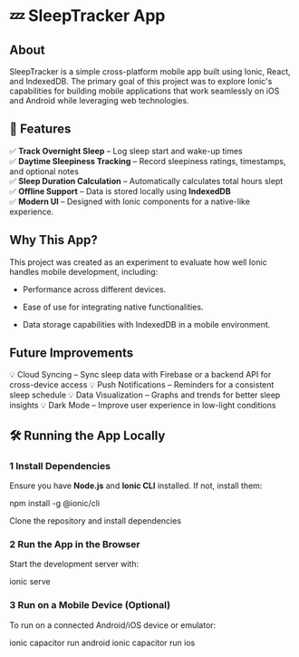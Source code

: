 # 💤 SleepTracker App 

## About

SleepTracker is a simple cross-platform mobile app built using Ionic, React, and IndexedDB. The primary goal of this project was to explore Ionic's capabilities for building mobile applications that work seamlessly on iOS and Android while leveraging web technologies.

## 🚀 Features  
✅ **Track Overnight Sleep** – Log sleep start and wake-up times  
✅ **Daytime Sleepiness Tracking** – Record sleepiness ratings, timestamps, and optional notes  
✅ **Sleep Duration Calculation** – Automatically calculates total hours slept  
✅ **Offline Support** – Data is stored locally using **IndexedDB**  
✅ **Modern UI** – Designed with Ionic components for a native-like experience. 

## Why This App?

This project was created as an experiment to evaluate how well Ionic handles mobile development, including:

- Performance across different devices.

- Ease of use for integrating native functionalities.

- Data storage capabilities with IndexedDB in a mobile environment.

## Future Improvements

💡 Cloud Syncing – Sync sleep data with Firebase or a backend API for cross-device access
💡 Push Notifications – Reminders for a consistent sleep schedule
💡 Data Visualization – Graphs and trends for better sleep insights
💡 Dark Mode – Improve user experience in low-light conditions

## 🛠 Running the App Locally  

### 1 Install Dependencies  
Ensure you have **Node.js** and **Ionic CLI** installed. If not, install them:  

npm install -g @ionic/cli

Clone the repository and install dependencies

### 2 Run the App in the Browser
Start the development server with:

ionic serve

### 3 Run on a Mobile Device (Optional)
To run on a connected Android/iOS device or emulator:

ionic capacitor run android
ionic capacitor run ios